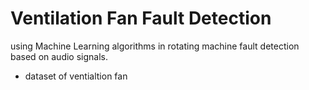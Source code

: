 # Ventilation Fan Fault Detection
using Machine Learning algorithms in rotating machine fault detection based on audio signals.
+ dataset of ventialtion fan 
